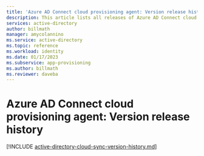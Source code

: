 ```yaml
---
title: 'Azure AD Connect cloud provisioning agent: Version release history'
description: This article lists all releases of Azure AD Connect cloud provisioning agent and describes new features and fixed issues
services: active-directory
author: billmath
manager: amycolannino
ms.service: active-directory
ms.topic: reference
ms.workload: identity
ms.date: 01/17/2023
ms.subservice: app-provisioning
ms.author: billmath
ms.reviewer: daveba
---
```


# Azure AD Connect cloud provisioning agent: Version release history

[!INCLUDE [active-directory-cloud-sync-version-history.md](../../../includes/active-directory-cloud-sync-version-history.md)]
